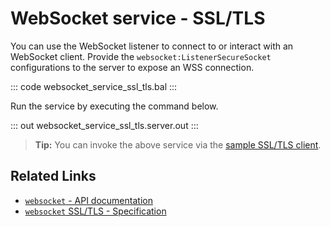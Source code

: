 # WebSocket service - SSL/TLS

You can use the WebSocket listener to connect to or interact with an WebSocket client. Provide the `websocket:ListenerSecureSocket` configurations to the server to expose an WSS connection.

::: code websocket_service_ssl_tls.bal :::

Run the service by executing the command below.

::: out websocket_service_ssl_tls.server.out :::

>**Tip:** You can invoke the above service via the [sample SSL/TLS client](/learn/by-example/websocket-client-ssl-tls/).

## Related Links
- [`websocket` - API documentation](https://lib.ballerina.io/ballerina/websocket/latest)
- [`websocket` SSL/TLS - Specification](/spec/websocket/#5-securing-the-websocket-connections)